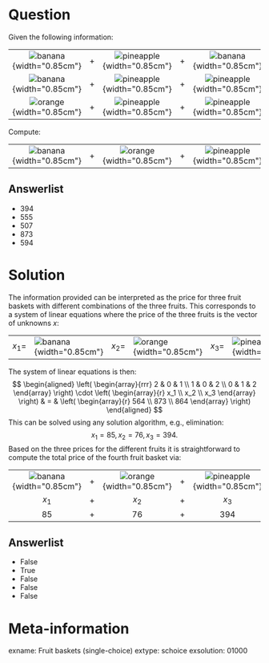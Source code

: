 


Question
========

Given the following information:

|                  |     |                  |     |                  |   |            |
|:----------------:|:---:|:----------------:|:---:|:----------------:|:-:|-----------:|
| ![banana](banana.png){width="0.85cm"} | $+$ | ![pineapple](pineapple.png){width="0.85cm"} | $+$ | ![banana](banana.png){width="0.85cm"} | = | $564$ |
| ![banana](banana.png){width="0.85cm"} | $+$ | ![pineapple](pineapple.png){width="0.85cm"} | $+$ | ![pineapple](pineapple.png){width="0.85cm"} | = | $873$ |
| ![orange](orange.png){width="0.85cm"} | $+$ | ![pineapple](pineapple.png){width="0.85cm"} | $+$ | ![pineapple](pineapple.png){width="0.85cm"} | = | $864$ |

Compute:

|              |     |              |     |              |   |            |
|:------------:|:---:|:------------:|:---:|:------------:|:-:|-----------:|
| ![banana](banana.png){width="0.85cm"} | $+$ | ![orange](orange.png){width="0.85cm"} | $+$ | ![pineapple](pineapple.png){width="0.85cm"} | = | $\text{?}$ |

Answerlist
----------
* $394$
* $555$
* $507$
* $873$
* $594$

Solution
========

The information provided can be interpreted as the price for three fruit baskets
with different combinations of the three fruits. This corresponds to a system of
linear equations where the price of the three fruits is the vector of unknowns $x$:

|         |              |         |              |         |              |
|--------:|:-------------|--------:|:-------------|--------:|:-------------|
| $x_1 =$ | ![banana](banana.png){width="0.85cm"} | $x_2 =$ | ![orange](orange.png){width="0.85cm"} | $x_3 =$ | ![pineapple](pineapple.png){width="0.85cm"} |

The system of linear equations is then:
$$
\begin{aligned}
\left( \begin{array}{rrr} 2 & 0 & 1 \\ 1 & 0 & 2 \\ 0 & 1 & 2 \end{array} \right) \cdot \left( \begin{array}{r} x_1 \\ x_2 \\ x_3 \end{array} \right) & = & \left( \begin{array}{r} 564 \\ 873 \\ 864 \end{array} \right)
\end{aligned}
$$
This can be solved using any solution algorithm, e.g., elimination:
$$
x_1 = 85, \, x_2 = 76, \, x_3 = 394.
$$
Based on the three prices for the different fruits it is straightforward to
compute the total price of the fourth fruit basket via:

|              |     |              |     |              |   |            |
|:------------:|:---:|:------------:|:---:|:------------:|:-:|-----------:|
| ![banana](banana.png){width="0.85cm"} | $+$ | ![orange](orange.png){width="0.85cm"} | $+$ | ![pineapple](pineapple.png){width="0.85cm"} | = |            |
| $x_1$        | $+$ | $x_2$        | $+$ | $x_3$        | = |            |
| $85$   | $+$ | $76$   | $+$ | $394$   | = | $555$  |

Answerlist
----------
* False
* True
* False
* False
* False


Meta-information
================
exname: Fruit baskets (single-choice)
extype: schoice
exsolution: 01000


